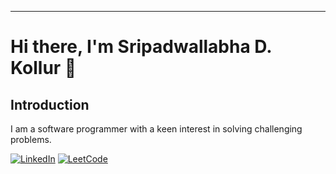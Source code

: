 ---
# Hi there, I'm Sripadwallabha D. Kollur 👋
## Introduction
<p>
I am a software programmer with a keen interest in solving challenging problems. 
</p>
<p>
    <a href="https://www.linkedin.com/in/sripadkollur/"><img src="https://img.shields.io/badge/-LinkedIn-black?style=for-the-badge&logo=linkedin&logoColor=0077B5&color=black" alt="LinkedIn"></a>
    <a href="https://leetcode.com/sripadkollur/"><img src="https://img.shields.io/badge/-Leetcode-black?style=for-the-badge&logo=leetcode&logoColor=F89F1B" alt="LeetCode"></a>
</p>
<!--
**sripadkollur/sripadkollur** is a ✨ _special_ ✨ repository because its `README.md` (this file) appears on your GitHub profile.

Here are some ideas to get you started:

- 🔭 I’m currently working on ...
- 🌱 I’m currently learning ...
- 👯 I’m looking to collaborate on ...
- 🤔 I’m looking for help with ...
- 💬 Ask me about ...
- 📫 How to reach me: ...
- 😄 Pronouns: ...
- ⚡ Fun fact: ...
-->

